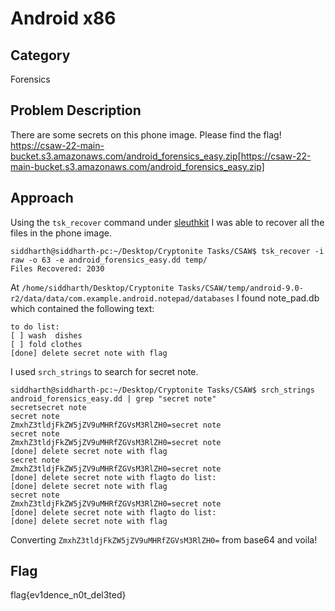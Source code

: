 # Android x86
## Category
Forensics
## Problem Description
There are some secrets on this phone image. Please find the flag!<br>
https://csaw-22-main-bucket.s3.amazonaws.com/android_forensics_easy.zip[https://csaw-22-main-bucket.s3.amazonaws.com/android_forensics_easy.zip]
## Approach
Using the ``tsk_recover`` command under [sleuthkit](https://www.sleuthkit.org/) I was able to recover all the files in the phone image.

```
siddharth@siddharth-pc:~/Desktop/Cryptonite Tasks/CSAW$ tsk_recover -i raw -o 63 -e android_forensics_easy.dd temp/
Files Recovered: 2030
```

At ``/home/siddharth/Desktop/Cryptonite Tasks/CSAW/temp/android-9.0-r2/data/data/com.example.android.notepad/databases`` I found note_pad.db which contained the following text:

```
to do list:
[ ] wash  dishes
[ ] fold clothes
[done] delete secret note with flag
```

I used ``srch_strings`` to search for secret note.

```
siddharth@siddharth-pc:~/Desktop/Cryptonite Tasks/CSAW$ srch_strings android_forensics_easy.dd | grep "secret note"
secretsecret note
secret note
ZmxhZ3tldjFkZW5jZV9uMHRfZGVsM3RlZH0=secret note
secret note
ZmxhZ3tldjFkZW5jZV9uMHRfZGVsM3RlZH0=secret note
[done] delete secret note with flag
secret note
ZmxhZ3tldjFkZW5jZV9uMHRfZGVsM3RlZH0=secret note
[done] delete secret note with flagto do list:
[done] delete secret note with flag
secret note
ZmxhZ3tldjFkZW5jZV9uMHRfZGVsM3RlZH0=secret note
[done] delete secret note with flagto do list:
[done] delete secret note with flag
```

Converting ``ZmxhZ3tldjFkZW5jZV9uMHRfZGVsM3RlZH0=`` from base64 and voila!
## Flag
flag{ev1dence_n0t_del3ted}
